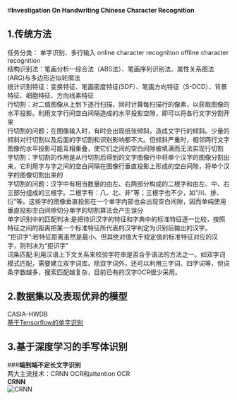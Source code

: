#**Investigation On Handwriting Chinese Character Recognition**

## 1.传统方法
任务分类：
单字识别、多行输入
online character recognition
offline character recognition</br>
结构识别法：笔画分析一综合法（ABS法）、笔画序列识别法、属性关系图法(ARG)与多边形近似轮廓法</br>
统计识别特征：变换特征、笔画密度特征(SDF）、笔画方向特征（S-DCD）、背景特征、细胞特征、方向线素特征</br>
行切割：对二值图像从上到下逐行扫描，同时计算每扫描行的像素，以获取图像的水平投影。利用文字行间空白间隔造成的水平投影空隙，即可以将各行文字分割开来</br>
行切割的问题：在图像输入时，有时会出现纸张倾斜，造成文字行的倾斜。少量的倾斜对行切割以及后面的字切割和识别影响都不大。但倾斜严重时，相邻两行文字图像的水平投影可能互相重叠，使它们之间的空白间隙被填满而无法实现行切割</br>
字切割：字切割的作用是从行切割后得到的文字图像行中将单个汉字的图像分割出来，它利用字与字之间的空白间隔在图像行垂直投影上形成的空白间隙，将单个汉字的图像切割出来的</br>
字切割的问题：汉字中有相当数量的由左、右两部分构成的二根字和由左、中、右三部分组成的三根字。二根字有：八、北、非”等；三根字也不少，如“川、排、衍”等。这些字的图像垂直投影在一个单字内部也会出现空白间隙，因而单纯使用垂直投影空白间隙切分单字的切割算法会产生误分</br>
单字识别中的匹配判决:是把待识汉字的特征和字典中的标准特征逐一比较，按照特征之间的距离把某一个标准特征所代表的汉字判定为识别后输出的汉字。</br>
“拒识字”:若特征距离虽然是最小、但其绝对值大于规定值的标准特征对应的汉字，则判决为“拒识字”</br>
词条匹配:利用汉语上下文关系来校验字符串是否合乎语法的方法之一。如双字词模式匹配，需要建立双字词库。除双字词外，还可以利用三字词、四字词等，但词条字数越多，搜索匹配越复杂，目前已有的汉字OCR很少采用。</br>

## 2.数据集以及表现优异的模型
CASIA-HWDB</br>
[基于Tensorflow的单字识别](https://blog.csdn.net/zchang81/article/details/77085165)


## 3.基于深度学习的手写体识别
###**端到端不定长文字识别**
</br>两大主流技术：CRNN OCR和attention OCR</br>
**CRNN**</br>
![CRNN](https://img2018.cnblogs.com/blog/1093303/201901/1093303-20190129201843455-243108334.png)
